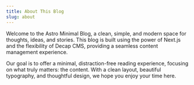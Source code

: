```yaml
---
title: About This Blog
slug: about
---
```


Welcome to the Astro Minimal Blog, a clean, simple, and modern space for thoughts, ideas, and stories. This blog is built using the power of Next.js and the flexibility of Decap CMS, providing a seamless content management experience.

Our goal is to offer a minimal, distraction-free reading experience, focusing on what truly matters: the content. With a clean layout, beautiful typography, and thoughtful design, we hope you enjoy your time here.
